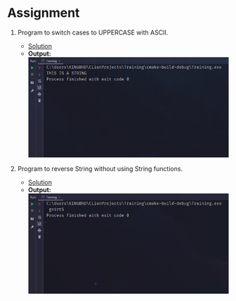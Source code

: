 # Assignment

1. Program to switch cases to UPPERCASE with ASCII.
    - [Solution](string_to_upper_with_ascii_chart.c)
    - **Output:**
      ![Output](screenshots/string_to_upper_with_ascii_chart.png)

2. Program to reverse String without using String functions.
    - [Solution](string_reverse_without_string_functions.c)
    - **Output:**
      ![Output](screenshots/string_reverse_without_string_functions.png)

